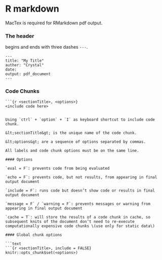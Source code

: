 # R markdown

MacTex is required for RMarkdown pdf output.

### The header

begins and ends with three dashes `---`.

```text
---
title: "My Title"
auther: "Crystal"
date:
output: pdf_document
---
```

### Code Chunks

```text
```{r <sectionTitle>, <options>}
<include code here>
```
```

Using `ctrl` + `option` + `I` as keyboard shortcut to include code chunk.

&lt;sectionTitle&gt; is the unique name of the code chunk.

&lt;options&gt; are a sequence of options separated by commas.

All labels and code chunk options must be on the same line.

#### Options

`eval = F`: prevents code from being evaluated

`echo = F`: prevents code, but not results, from appearing in final output document

`include = F`: runs code but doesn’t show code or results in final output document

`message = F` / `warning = F`: prevents messages or warning from appearing in final output document

`cache = T`: will store the results of a code chunk in cache, so subsequent knits of the document don’t need to re-execute computationally expensive code chunks \(use only for static data\)

#### Global chunk options

```text
```{r <sectionTitle>, include = FALSE}
knitr::opts_chunk$set(<options>)
```
```

